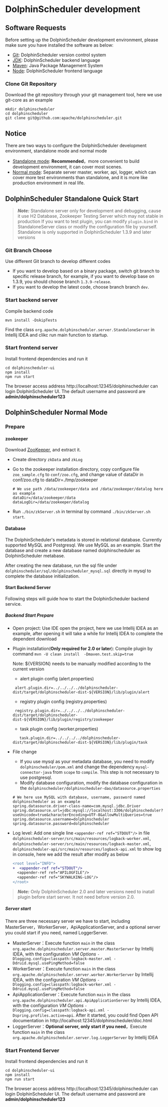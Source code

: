 # DolphinScheduler development

## Software Requests

Before setting up the DolphinScheduler development environment, please make sure you have installed the software as below:

* [Git](https://git-scm.com/downloads): DolphinScheduler version control system
* [JDK](https://www.oracle.com/technetwork/java/javase/downloads/index.html): DolphinScheduler backend language
* [Maven](http://maven.apache.org/download.cgi): Java Package Management System
* [Node](https://nodejs.org/en/download): DolphinScheduler frontend
 language

### Clone Git Repository

Download the git repository through your git management tool, here we use git-core as an example

```shell
mkdir dolphinscheduler
cd dolphinscheduler
git clone git@github.com:apache/dolphinscheduler.git
```

## Notice

There are two ways to configure the DolphinScheduler development environment, standalone mode and normal mode

* [Standalone mode](#dolphinscheduler-standalone-quick-start): **Recommended**，more convenient to build development environment, it can cover most scenes.
* [Normal mode](#dolphinscheduler-normal-mode): Separate server master, worker, api, logger, which can cover more test environments than standalone, and it is more like production environment in real life.

## DolphinScheduler Standalone Quick Start

> **_Note:_** Standalone server only for development and debugging, cause it use H2 Database, Zookeeper Testing Server which may not stable in production
> If you want to test plugin, you can modify `plugin.bind` in StandaloneServer class or modify the configuration file by yourself.
> Standalone is only supported in DolphinScheduler 1.3.9 and later versions

### Git Branch Choose

Use different Git branch to develop different codes

* If you want to develop based on a binary package, switch git branch to specific release branch, for example, if you want to develop base on 1.3.9, you should choose branch `1.3.9-release`.
* If you want to develop the latest code, choose branch branch `dev`.

### Start backend server

Compile backend code

```shell
mvn install -DskipTests
```

Find the class `org.apache.dolphinscheduler.server.StandaloneServer` in Intellij IDEA and clikc run main function to startup.

### Start frontend server

Install frontend dependencies and run it

```shell
cd dolphinscheduler-ui
npm install
npm run start
```

The browser access address http://localhost:12345/dolphinscheduler can login DolphinScheduler UI. The default username and password are **admin/dolphinscheduler123**

## DolphinScheduler Normal Mode

### Prepare

#### zookeeper

Download [ZooKeeper](https://www.apache.org/dyn/closer.lua/zookeeper/zookeeper-3.6.3), and extract it.

* Create directory `zkData` and `zkLog`
* Go to the zookeeper installation directory, copy configure file `zoo_sample.cfg` to `conf/zoo.cfg`, and change value of dataDir in conf/zoo.cfg to dataDir=./tmp/zookeeper

    ```shell
    # We use path /data/zookeeper/data and /data/zookeeper/datalog here as example
    dataDir=/data/zookeeper/data
    dataLogDir=/data/zookeeper/datalog
    ```

* Run `./bin/zkServer.sh` in terminal by command `./bin/zkServer.sh start`.

#### Database

The DolphinScheduler's metadata is stored in relational database. Currently supported MySQL and Postgresql. We use MySQL as an example. Start the database and create a new database named dolphinscheduler as DolphinScheduler metabase.

After creating the new database, run the sql file under `dolphinscheduler/sql/dolphinscheduler_mysql.sql` directly in mysql to complete the database initialization.

#### Start Backend Server

Following steps will guide how to start the DolphinScheduler backend service.

##### Backend Start Prepare

* Open project: Use IDE open the project, here we use Intellij IDEA as an example, after opening it will take a while for Intellij IDEA to complete the dependent download
* Plugin installation(**Only required for 2.0 or later**): Compile plugin by command `mvn -U clean install  -Dmaven.test.skip=true`
  
  Note: ${VERSION} needs to be manually modified according to the current version

  * alert plugin config (alert.properties)
  ```alert.properties
   alert.plugin.dir=../../../../dolphinscheduler-dist/target/dolphinscheduler-dist-${VERSION}/lib/plugin/alert	
  ```
  * registry plugin config  (registry.properties)
  ```registry.properties
   registry.plugin.dir=../../../../dolphinscheduler-dist/target/dolphinscheduler-dist-${VERSION}/lib/plugin/registry/zookeeper	
  ```
  * task plugin config (worker.properties)
  ```worker.properties
     task.plugin.dir=../../../../dolphinscheduler-dist/target/dolphinscheduler-dist-${VERSION}/lib/plugin/task	
  ```
* File change
  * If you use mysql as your metadata database, you need to modify `dolphinscheduler/pom.xml` and change the dependency `mysql-connector-java` from `scope` to `compile`. This step is not necessary to use postgresql.
  * Modify database configuration, modify the database configuration in the `dolphinscheduler/dolphinscheduler-dao/datasource.properties`

  ```properties
  # We here use MySQL with database, username, password named dolphinscheduler as an example
  spring.datasource.driver-class-name=com.mysql.jdbc.Driver
  spring.datasource.url=jdbc:mysql://localhost:3306/dolphinscheduler?useUnicode=true&characterEncoding=UTF-8&allowMultiQueries=true
  spring.datasource.username=dolphinscheduler
  spring.datasource.password=dolphinscheduler
  ```

* Log level: Add one single line `<appender-ref ref="STDOUT"/>` in file `dolphinscheduler-server/src/main/resources/logback-worker.xml`, `dolphinscheduler-server/src/main/resources/logback-master.xml`, `dolphinscheduler-api/src/main/resources/logback-api.xml` to show log in console, here we add  the result after modify as below

  ```diff
  <root level="INFO">
  +  <appender-ref ref="STDOUT"/>
    <appender-ref ref="APILOGFILE"/>
    <appender-ref ref="SKYWALKING-LOG"/>
  </root>
  ```

> **_Note:_** Only DolphinScheduler 2.0 and later versions need to inatall plugin before start server. It not need before version 2.0.

##### Server start

There are three necessary server we have to start, including MasterServer，WorkerServer，ApiApplicationServer, and a optional server you could start if you need, named LoggerServer.

* MasterServer：Execute function `main` in the class `org.apache.dolphinscheduler.server.master.MasterServer` by Intellij IDEA, with the configuration *VM Options* `-Dlogging.config=classpath:logback-master.xml -Ddruid.mysql.usePingMethod=false`
* WorkerServer：Execute function `main` in the class `org.apache.dolphinscheduler.server.worker.WorkerServer` by Intellij IDEA, with the configuration *VM Options* `-Dlogging.config=classpath:logback-worker.xml -Ddruid.mysql.usePingMethod=false`
* ApiApplicationServer：Execute function `main` in the class `org.apache.dolphinscheduler.api.ApiApplicationServer` by Intellij IDEA, with the configuration *VM Options* `-Dlogging.config=classpath:logback-api.xml -Dspring.profiles.active=api`. After it started, you could find Open API documentation in http://localhost:12345/dolphinscheduler/doc.html
* LoggerServer：**Optional server, only start if you need**，Execute function `main` in the class `org.apache.dolphinscheduler.server.log.LoggerServer` by Intellij IDEA

### Start Frontend Server

Install frontend dependencies and run it

```shell
cd dolphinscheduler-ui
npm install
npm run start
```

The browser access address http://localhost:12345/dolphinscheduler can login DolphinScheduler UI. The default username and password are **admin/dolphinscheduler123**
